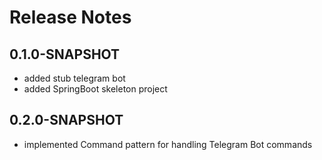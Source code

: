 # Release Notes

## 0.1.0-SNAPSHOT

* added stub telegram bot
* added SpringBoot skeleton project

## 0.2.0-SNAPSHOT

* implemented Command pattern for handling Telegram Bot commands
